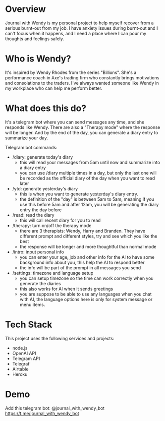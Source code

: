 # Overview
Journal with Wendy is my personal project to help myself recover from a serious burnt-out from my job. I have anxiety issues during burnt-out and I can't focus when it happens, and I need a place where I can pour my thoughts and feelings safely.

# Who is Wendy?
It's inspired by Wendy Rhodes from the series "Billions". She's a performance coach in Axe's trading firm who constantly brings motivations and consolations to the traders. I've always wanted someone like Wendy in my workplace who can help me perform better.

# What does this do?
It's a telegram bot where you can send messages any time, and she responds like Wendy. There are also a "Therapy mode" where the response will be longer. And by the end of the day, you can generate a diary entry to summarize your day.

Telegram bot commands:
- /diary: generate today's diary
  - this will read your messages from 5am until now and summarize into a diary entry
  - you can use /diary multiple times in a day, but only the last one will be recorded as the official diary of the day when you want to read later
- /ytd: generate yesterday's diary
  - this is when you want to generate yesterday's diary entry.
  - the definition of the "day" is between 5am to 5am, meaning if you use this before 5am and after 12am, you will be generating the diary entry the day before
- /read: read the diary
  - this will call recent diary for you to read
- /therapy: turn on/off the therapy mode
  - there are 3 therapists: Wendy, Harry and Branden. They have different prompt and different styles, try and see which you like the best
  - the response will be longer and more thoughtful than normal mode
- /intro: input personal info
  - you can enter your age, job and other info for the AI to have some background info about you, this help the AI to respond better
  - the info will be part of the prompt in all messages you send
- /settings: timezone and language setup
  - you can setup timezone so the time can work correctly when you generate the diaries
  - this also works for AI when it sends greetings
  - you are suppose to be able to use any languages when you chat with AI, the language options here is only for system message or menu items.




# Tech Stack
This project uses the following services and projects:
- node.js
- OpenAI API 
- Telegram API
- Telegraf
- Airtable
- Heroku

# Demo
Add this telegram bot:
@journal_with_wendy_bot
https://t.me/journal_with_wendy_bot


